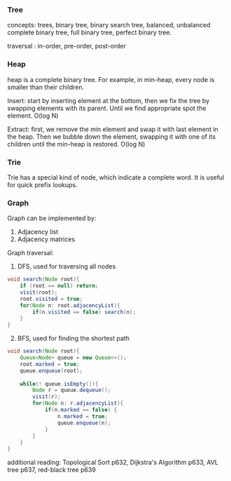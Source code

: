 ### Tree
concepts: trees, binary tree, binary search tree, balanced, unbalanced
complete binary tree, full binary tree, perfect binary tree.

traversal : in-order, pre-order, post-order

### Heap
heap is a complete binary tree. For example, in min-heap, every node is smaller 
than their children. 

Insert: start by inserting element at the bottom, then we fix the tree by swapping 
elements with its parent. Until we find appropriate spot the element. O(log N)

Extract: first, we remove the min element and swap it with last element in the heap.
Then we bubble down the element, swapping it with one of its children until the min-heap
is restored.  O(log N)

### Trie
Trie has a special kind of node, which indicate a complete word. It is useful for
quick prefix lookups. 

### Graph
Graph can be implemented by:
1. Adjacency list
2. Adjacency matrices

Graph traversal:
1. DFS, used for traversing all nodes
```java
void search(Node root){
    if (root == null) return;
    visit(root);
    root.visited = true;
    for(Node n: root.adjacencyList){
        if(n.visited == false) search(n);
    }
}
```
2. BFS, used for finding the shortest path
```java
void search(Node root){
    Queue<Node> queue = new Queue<>();
    root.marked = true;
    queue.enqueue(root);
    
    while(! queue.isEmpty()){
        Node r = queue.dequeue();
        visit(r);
        for(Node n: r.adjacencyList){
            if(n.marked == false) {
                n.marked = true;
                queue.enqueue(n);
            }
        }   
    }
}
```

additional reading: Topological Sort p632, Dijkstra's Algorithm p633, 
AVL tree p637, red-black tree p639